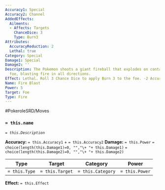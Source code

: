 ```yaml
---
Accuracy1: Special
Accuracy2: Channel
AddedEffects:
  Ailments:
  - Affects: Targets
    ChanceDice: 3
    Type: Burn3
Attributes:
  AccuracyReduction: 2
  Lethal: true
Category: Special
Damage1: Special
Damage2: ''
Description: The Pokemon shoots a giant fireball that explodes on contact with the
  foe, blasting fire in all directions.
Effect: Lethal. Roll 3 Chance Dice to apply Burn 3 to the foe. -2 Accuracy.
Name: Fire Blast
Power: 5
Target: Foe
Type: Fire
---
```


#PokeroleSRD/Moves

### `= this.name` 
*`= this.Description`*

**Accuracy:** `= this.Accuracy1` + `= this.Accuracy2`
**Damage:** `= this.Power` `= choice(length(this.Damage1)=0, "","\+ "+ this.Damage1)` `= choice(length(this.Damage2)=0, "","\+ "+ this.Damage2)`

| Type          | Target          | Category          | Power          |
| ------------- | --------------- | ----------------  | -------------- |
| `= this.Type` | `= this.Target` | `= this.Category` | `= this.Power` | 

**Effect:** `= this.Effect`